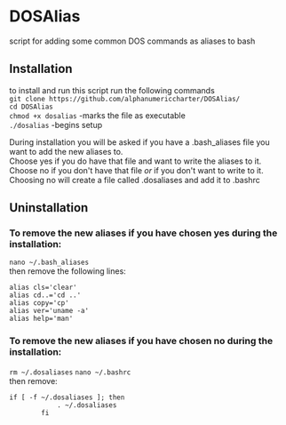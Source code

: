 # DOSAlias
script for adding some  common DOS commands as aliases to bash

## Installation
to install and run this script run the following commands \
`git clone https://github.com/alphanumericcharter/DOSAlias/` \
`cd DOSAlias` \
`chmod +x dosalias`  -marks the file as executable \
`./dosalias`   -begins setup

During installation you will be asked if you have a .bash_aliases file you want to add the new aliases to. \
Choose yes if you do have that file and want to write the aliases to it. \
Choose no if you don't have that file _or_ if you don't want to write to it. 
Choosing no will create a file called .dosaliases and add it to .bashrc

## Uninstallation
### To remove the new aliases if you have chosen yes during the installation: 
`nano ~/.bash_aliases` \
then remove the following lines:
```
alias cls='clear' 
alias cd..='cd ..' 
alias copy='cp' 
alias ver='uname -a'  
alias help='man'
``` 
### To remove the new aliases if you have chosen no during the installation:
`rm ~/.dosaliases` 
`nano ~/.bashrc` 
\
then remove: 

```
if [ -f ~/.dosaliases ]; then
            . ~/.dosaliases
        fi
```
